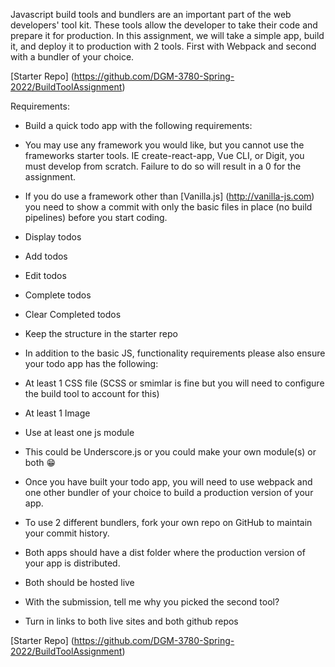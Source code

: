 Javascript build tools and bundlers are an important part of the web developers' tool kit. These tools allow the developer to take their code and prepare it for production. In this assignment, we will take a simple app, build it, and deploy it to production with 2 tools. First with Webpack and second with a bundler of your choice.

[Starter Repo] (https://github.com/DGM-3780-Spring-2022/BuildToolAssignment)

Requirements:

* Build a quick todo app with the following requirements:

* You may use any framework you would like, but you cannot use the frameworks starter tools. IE create-react-app, Vue CLI, or Digit, you must develop from scratch. Failure to do so will result in a 0 for the assignment.

* If you do use a framework other than [Vanilla.js] (http://vanilla-js.com) you need to show a commit with only the basic files in place (no build pipelines) before you start coding.

* Display todos

* Add todos

* Edit todos

* Complete todos

* Clear Completed todos

* Keep the structure in the starter repo

* In addition to the basic JS, functionality requirements please also ensure your todo app has the following:

* At least 1 CSS file (SCSS or smimlar is fine but you will need to configure the build tool to account for this)

* At least 1 Image

* Use at least one  js module

* This could be Underscore.js or you could make your own module(s) or both 😁

* Once you have built your todo app, you will need to use webpack and one other bundler of your choice to build a production version of your app.

* To use 2 different bundlers, fork your own repo on GitHub to maintain your commit history.

* Both apps should have a dist folder where the production version of your app is distributed.

* Both should be hosted live

* With the submission, tell me why you picked the second tool?

* Turn in links to both live sites and both github repos

[Starter Repo] (https://github.com/DGM-3780-Spring-2022/BuildToolAssignment)